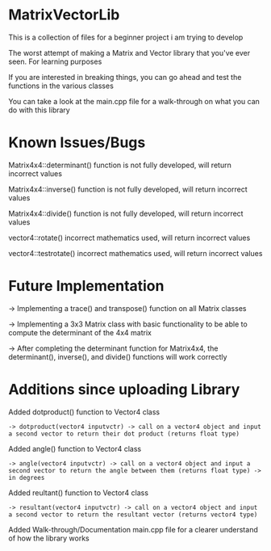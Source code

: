 # MatrixVectorLib
This is a collection of files for a beginner project i am trying to develop

The worst attempt of making a Matrix and Vector library that you've ever seen. For learning purposes

If you are interested in breaking things, you can go ahead and test the functions in the various classes

You can take a look at the main.cpp file for a walk-through on what you can do with this library


# Known Issues/Bugs

Matrix4x4::determinant() function is not fully developed, will return incorrect values

Matrix4x4::inverse() function is not fully developed, will return incorrect values

Matrix4x4::divide() function is not fully developed, will return incorrect values

vector4::rotate() incorrect mathematics used, will return incorrect values

vector4::testrotate() incorrect mathematics used, will return incorrect values


# Future Implementation

-> Implementing a trace() and transpose() function on all Matrix classes

-> Implementing a 3x3 Matrix class with basic functionality to be able to compute the determinant of the 4x4 matrix

-> After completing the determinant function for Matrix4x4, the determinant(), inverse(), and divide() functions will work correctly


# Additions since uploading Library

Added dotproduct() function to Vector4 class
    
    -> dotproduct(vector4 inputvctr) -> call on a vector4 object and input a second vector to return their dot product (returns float type)

Added angle() function to Vector4 class
    
    -> angle(vector4 inputvctr) -> call on a vector4 object and input a second vector to return the angle between them (returns float type) -> in degrees
    
Added reultant() function to Vector4 class
    
    -> resultant(vector4 inputvctr) -> call on a vector4 object and input a second vector to return the resultant vector (returns vector4 type)
    
Added Walk-through/Documentation main.cpp file for a clearer understand of how the library works
